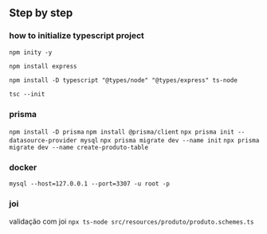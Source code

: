 ## Step by step


### how to initialize typescript project

`npm inity -y`

`npm install express`

`npm install -D typescript "@types/node" "@types/express" ts-node`

`tsc --init`

### prisma
`npm install -D prisma`
`npm install @prisma/client`
`npx prisma init --datasource-provider mysql`
`npx prisma migrate dev --name init`
`npx prisma migrate dev --name create-produto-table`

### docker
`mysql --host=127.0.0.1 --port=3307 -u root -p`

### joi
validação com joi
`npx ts-node src/resources/produto/produto.schemes.ts `
